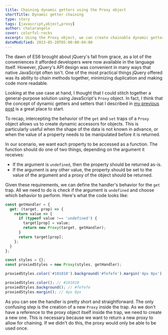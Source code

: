```yaml
---
title: Chaining dynamic getters using the Proxy object
shortTitle: Dynamic getter chaining
type: story
tags: [javascript,object,proxy]
author: chalarangelo
cover: colorful-rocks
excerpt: Using the Proxy object, we can create chainable dynamic getters for objects in JavaScript.
dateModified: 2023-05-28T05:00:00-04:00
---
```


The dawn of ES6 brought about jQuery's fall from grace, as a lot of the conveniences it afforded developers were now available in the language itself. However, jQuery's API design was convenient in many ways that native JavaScript often isn't. One of the most practical things jQuery offered was its ability to chain methods together, minimizing duplication and making code more readable.

Looking at the use case at hand, I thought that I could stitch together a general-purpose solution using JavaScript's `Proxy` object. In fact, I think that the concept of dynamic getters and setters that I described in [my previous post](/articles/s/js-dynamic-getter-setter-proxy) is a great place to start.

To recap, intercepting the behavior of the `get` and `set` traps of a `Proxy` object allows us to create dynamic accessors for objects. This is particularly useful when the shape of the data is not known in advance, or when the value of a property needs to be manipulated before it is returned.

In our scenario, we want each property to be accessed as a function. The function should do one of two things, depending on the argument it receives:

- If the argument is `undefined`, then the property should be returned as-is.
- If the argument is any other value, the property should be set to the value of the argument and a proxy of the object should be returned.

Given these requirements, we can define the handler's behavior for the `get` trap. All we need to do is check if the argument is `undefined` and choose which behavior to perform. Here's what the code looks like:

```js
const getHandler = {
  get: (target, prop) => {
    return value => {
      if (typeof value !== 'undefined') {
        target[prop] = value;
        return new Proxy(target, getHandler);
      }
      return target[prop];
    };
  }
};

const styles = {};
const proxiedStyles = new Proxy(styles, getHandler);

proxiedStyles.color('#101010').background('#fefefe').margin('4px 8px');

proxiedStyles.color(); // #101010
proxiedStyles.background(); // #fefefe
proxiedStyles.margin(); // 4px 8px
```

As you can see the handler is pretty short and straightforward. The only confusing step is the creation of a new `Proxy` inside the trap. As we don't have a reference to the proxy object itself inside the trap, we need to create a new one. This is necessary because we want to return a new proxy to allow for chaining. If we didn't do this, the proxy would only be able to be used once.
